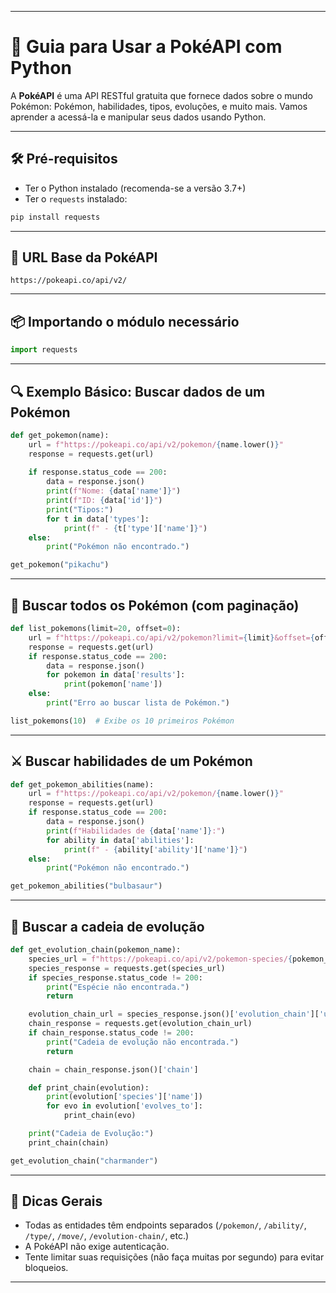 
---

# 🧭 Guia para Usar a PokéAPI com Python

A **PokéAPI** é uma API RESTful gratuita que fornece dados sobre o mundo Pokémon: Pokémon, habilidades, tipos, evoluções, e muito mais. Vamos aprender a acessá-la e manipular seus dados usando Python.

---

## 🛠️ Pré-requisitos

- Ter o Python instalado (recomenda-se a versão 3.7+)
- Ter o `requests` instalado:
```bash
pip install requests
```

---

## 🔗 URL Base da PokéAPI

```plaintext
https://pokeapi.co/api/v2/
```

---

## 📦 Importando o módulo necessário

```python
import requests
```

---

## 🔍 Exemplo Básico: Buscar dados de um Pokémon

```python
def get_pokemon(name):
    url = f"https://pokeapi.co/api/v2/pokemon/{name.lower()}"
    response = requests.get(url)
    
    if response.status_code == 200:
        data = response.json()
        print(f"Nome: {data['name']}")
        print(f"ID: {data['id']}")
        print("Tipos:")
        for t in data['types']:
            print(f" - {t['type']['name']}")
    else:
        print("Pokémon não encontrado.")

get_pokemon("pikachu")
```

---

## 📑 Buscar todos os Pokémon (com paginação)

```python
def list_pokemons(limit=20, offset=0):
    url = f"https://pokeapi.co/api/v2/pokemon?limit={limit}&offset={offset}"
    response = requests.get(url)
    if response.status_code == 200:
        data = response.json()
        for pokemon in data['results']:
            print(pokemon['name'])
    else:
        print("Erro ao buscar lista de Pokémon.")

list_pokemons(10)  # Exibe os 10 primeiros Pokémon
```

---

## ⚔️ Buscar habilidades de um Pokémon

```python
def get_pokemon_abilities(name):
    url = f"https://pokeapi.co/api/v2/pokemon/{name.lower()}"
    response = requests.get(url)
    if response.status_code == 200:
        data = response.json()
        print(f"Habilidades de {data['name']}:")
        for ability in data['abilities']:
            print(f" - {ability['ability']['name']}")
    else:
        print("Pokémon não encontrado.")

get_pokemon_abilities("bulbasaur")
```

---

## 🔁 Buscar a cadeia de evolução

```python
def get_evolution_chain(pokemon_name):
    species_url = f"https://pokeapi.co/api/v2/pokemon-species/{pokemon_name.lower()}"
    species_response = requests.get(species_url)
    if species_response.status_code != 200:
        print("Espécie não encontrada.")
        return

    evolution_chain_url = species_response.json()['evolution_chain']['url']
    chain_response = requests.get(evolution_chain_url)
    if chain_response.status_code != 200:
        print("Cadeia de evolução não encontrada.")
        return

    chain = chain_response.json()['chain']

    def print_chain(evolution):
        print(evolution['species']['name'])
        for evo in evolution['evolves_to']:
            print_chain(evo)

    print("Cadeia de Evolução:")
    print_chain(chain)

get_evolution_chain("charmander")
```

---

## 🧠 Dicas Gerais

- Todas as entidades têm endpoints separados (`/pokemon/`, `/ability/`, `/type/`, `/move/`, `/evolution-chain/`, etc.)
- A PokéAPI não exige autenticação.
- Tente limitar suas requisições (não faça muitas por segundo) para evitar bloqueios.

---

